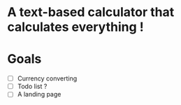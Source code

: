 # A text-based calculator that calculates everything !

# Goals
- [ ] Currency converting
- [ ] Todo list ?
- [ ] A landing page 

